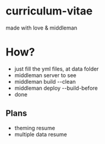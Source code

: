 curriculum-vitae
================

made with love & middleman

# How?

- just fill the yml files, at data folder
- middleman server to see
- middleman build --clean
- middleman deploy --build-before
- done

## Plans
- theming resume
- multiple data resume
